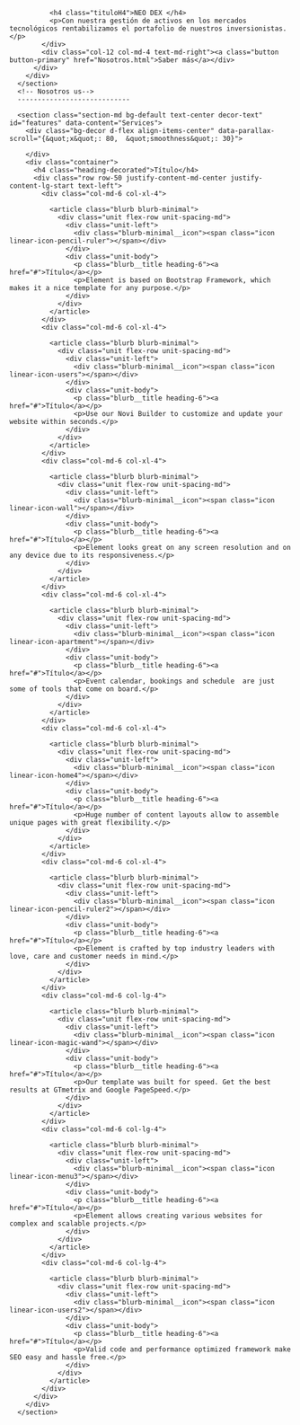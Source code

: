  <section class="section-xs section-cta bg text-center text-md-left" id="SectionDos">
        <div class="container">
          <div class="row row-30 justify-content-between align-items-center">
            <div class="col-12 col-md-8">
              
              <h4 class="tituloH4">NEO DEX </h4>
              <p>Con nuestra gestión de activos en los mercados tecnológicos rentabilizamos el portafolio de nuestros inversionistas.</p>
            </div>
            <div class="col-12 col-md-4 text-md-right"><a class="button button-primary" href="Nosotros.html">Saber más</a></div>
          </div>
        </div>
      </section>
      <!-- Nosotros us-->
      ----------------------------

      <section class="section-md bg-default text-center decor-text" id="features" data-content="Services">
        <div class="bg-decor d-flex align-items-center" data-parallax-scroll="{&quot;x&quot;: 80,  &quot;smoothness&quot;: 30}">

        </div>
        <div class="container">
          <h4 class="heading-decorated">Título</h4>
          <div class="row row-50 justify-content-md-center justify-content-lg-start text-left">
            <div class="col-md-6 col-xl-4">

              <article class="blurb blurb-minimal">
                <div class="unit flex-row unit-spacing-md">
                  <div class="unit-left">
                    <div class="blurb-minimal__icon"><span class="icon linear-icon-pencil-ruler"></span></div>
                  </div>
                  <div class="unit-body">
                    <p class="blurb__title heading-6"><a href="#">Título</a></p>
                    <p>Element is based on Bootstrap Framework, which makes it a nice template for any purpose.</p>
                  </div>
                </div>
              </article>
            </div>
            <div class="col-md-6 col-xl-4">

              <article class="blurb blurb-minimal">
                <div class="unit flex-row unit-spacing-md">
                  <div class="unit-left">
                    <div class="blurb-minimal__icon"><span class="icon linear-icon-users"></span></div>
                  </div>
                  <div class="unit-body">
                    <p class="blurb__title heading-6"><a href="#">Título</a></p>
                    <p>Use our Novi Builder to customize and update your website within seconds.</p>
                  </div>
                </div>
              </article>
            </div>
            <div class="col-md-6 col-xl-4">

              <article class="blurb blurb-minimal">
                <div class="unit flex-row unit-spacing-md">
                  <div class="unit-left">
                    <div class="blurb-minimal__icon"><span class="icon linear-icon-wall"></span></div>
                  </div>
                  <div class="unit-body">
                    <p class="blurb__title heading-6"><a href="#">Título</a></p>
                    <p>Element looks great on any screen resolution and on any device due to its responsiveness.</p>
                  </div>
                </div>
              </article>
            </div>
            <div class="col-md-6 col-xl-4">

              <article class="blurb blurb-minimal">
                <div class="unit flex-row unit-spacing-md">
                  <div class="unit-left">
                    <div class="blurb-minimal__icon"><span class="icon linear-icon-apartment"></span></div>
                  </div>
                  <div class="unit-body">
                    <p class="blurb__title heading-6"><a href="#">Título</a></p>
                    <p>Event calendar, bookings and schedule  are just some of tools that come on board.</p>
                  </div>
                </div>
              </article>
            </div>
            <div class="col-md-6 col-xl-4">

              <article class="blurb blurb-minimal">
                <div class="unit flex-row unit-spacing-md">
                  <div class="unit-left">
                    <div class="blurb-minimal__icon"><span class="icon linear-icon-home4"></span></div>
                  </div>
                  <div class="unit-body">
                    <p class="blurb__title heading-6"><a href="#">Título</a></p>
                    <p>Huge number of content layouts allow to assemble unique pages with great flexibility.</p>
                  </div>
                </div>
              </article>
            </div>
            <div class="col-md-6 col-xl-4">

              <article class="blurb blurb-minimal">
                <div class="unit flex-row unit-spacing-md">
                  <div class="unit-left">
                    <div class="blurb-minimal__icon"><span class="icon linear-icon-pencil-ruler2"></span></div>
                  </div>
                  <div class="unit-body">
                    <p class="blurb__title heading-6"><a href="#">Título</a></p>
                    <p>Element is crafted by top industry leaders with love, care and customer needs in mind.</p>
                  </div>
                </div>
              </article>
            </div>
            <div class="col-md-6 col-lg-4">

              <article class="blurb blurb-minimal">
                <div class="unit flex-row unit-spacing-md">
                  <div class="unit-left">
                    <div class="blurb-minimal__icon"><span class="icon linear-icon-magic-wand"></span></div>
                  </div>
                  <div class="unit-body">
                    <p class="blurb__title heading-6"><a href="#">Título</a></p>
                    <p>Our template was built for speed. Get the best results at GTmetrix and Google PageSpeed.</p>
                  </div>
                </div>
              </article>
            </div>
            <div class="col-md-6 col-lg-4">

              <article class="blurb blurb-minimal">
                <div class="unit flex-row unit-spacing-md">
                  <div class="unit-left">
                    <div class="blurb-minimal__icon"><span class="icon linear-icon-menu3"></span></div>
                  </div>
                  <div class="unit-body">
                    <p class="blurb__title heading-6"><a href="#">Título</a></p>
                    <p>Element allows creating various websites for complex and scalable projects.</p>
                  </div>
                </div>
              </article>
            </div>
            <div class="col-md-6 col-lg-4">

              <article class="blurb blurb-minimal">
                <div class="unit flex-row unit-spacing-md">
                  <div class="unit-left">
                    <div class="blurb-minimal__icon"><span class="icon linear-icon-users2"></span></div>
                  </div>
                  <div class="unit-body">
                    <p class="blurb__title heading-6"><a href="#">Título</a></p>
                    <p>Valid code and performance optimized framework make SEO easy and hassle free.</p>
                  </div>
                </div>
              </article>
            </div>
          </div>
        </div>
      </section>
